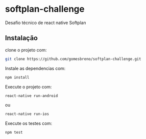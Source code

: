 # softplan-challenge
Desafio técnico de react native Softplan

## Instalação
clone o projeto com: 

```sh
git clone https://github.com/gomesbreno/softplan-challenge.git
```

Instale as dependencias com:
```sh
npm install
```

Execute o projeto com:
```sh
react-native run-android
```
ou 
```sh
react-native run-ios
```

Execute os testes com:
```sh
npm test
```


